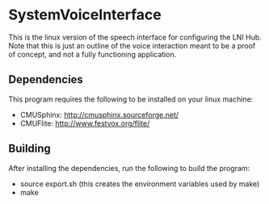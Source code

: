 # SystemVoiceInterface

This is the linux version of the speech interface for configuring the LNI Hub.
Note that this is just an outline of the voice interaction meant to be a proof of concept, and not a fully functioning application.

## Dependencies
This program requires the following to be installed on your linux machine:
* CMUSphinx: http://cmusphinx.sourceforge.net/
* CMUFlite: http://www.festvox.org/flite/

## Building
After installing the dependencies, run the following to build the program:
* source export.sh (this creates the environment variables used by make)
* make
